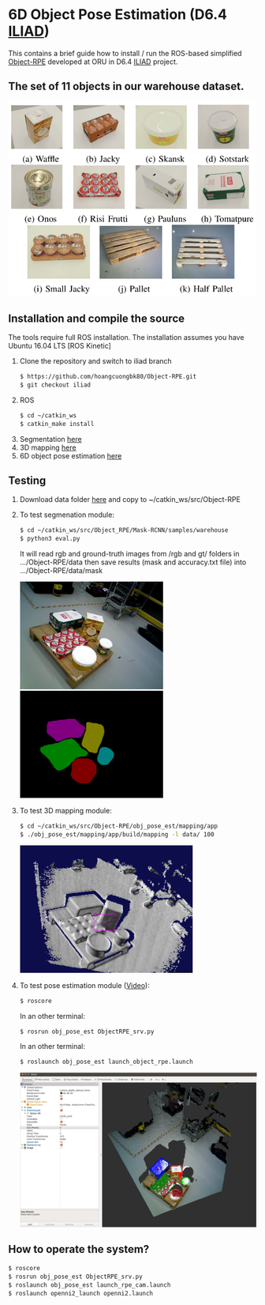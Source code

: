 # 6D Object Pose Estimation (D6.4 [ILIAD](https://iliad-project.eu))
This contains a brief guide how to install / run the ROS-based simplified [Object-RPE](https://sites.google.com/view/object-rpe) developed at ORU in D6.4 [ILIAD](https://iliad-project.eu) project.

## The set of 11 objects in our warehouse dataset.
![The set of 11 objects](figs/ex1.png)

## Installation and compile the source
The tools require full ROS installation. The installation assumes you have Ubuntu 16.04 LTS [ROS Kinetic]
1. Clone the repository and switch to iliad branch
   ```bash
   $ https://github.com/hoangcuongbk80/Object-RPE.git
   $ git checkout iliad
   ```
2. ROS
   ```bash
   $ cd ~/catkin_ws
   $ catkin_make install
   ```
3. Segmentation [here](https://github.com/hoangcuongbk80/Object-RPE/tree/iliad/Mask_RCNN)
4. 3D mapping [here](https://github.com/hoangcuongbk80/Object-RPE/tree/iliad/obj_pose_est/mapping)
5. 6D object pose estimation [here](https://github.com/hoangcuongbk80/Object-RPE/tree/iliad/DenseFusion)

## Testing

1. Download data folder [here](https://drive.google.com/file/d/1dzwcLOiakkSLiUoJXkPD8-QkIBFTJMXQ/view?usp=sharing) and copy to ~/catkin_ws/src/Object-RPE

2. To test segmenation module:
   ```bash
   $ cd ~/catkin_ws/src/Object_RPE/Mask-RCNN/samples/warehouse
   $ python3 eval.py
   ```
   It will read rgb and ground-truth images from /rgb and gt/ folders in .../Object-RPE/data
   then save results (mask and accuracy.txt file) into .../Object-RPE/data/mask

   <img src="figs/ex_rgb.png" width="290" /><img src="figs/ex_mask.png" width="290" />

3. To test 3D mapping module:
   ```bash
   $ cd ~/catkin_ws/src/Object-RPE/obj_pose_est/mapping/app
   $ ./obj_pose_est/mapping/app/build/mapping -l data/ 100
   ```
   <img src="figs/mapping.png" width="350" />

4. To test pose estimation module ([Video](https://www.youtube.com/watch?v=1CSoOjFgP-I)): 
   ```bash
   $ roscore
   ```
   In an other terminal:
   ```bash
   $ rosrun obj_pose_est ObjectRPE_srv.py
   ```
   In an other terminal:
   ```bash
   $ roslaunch obj_pose_est launch_object_rpe.launch
   ```
   <img src="figs/rviz.png" width="600" />

## How to operate the system?

   ```bash
   $ roscore
   $ rosrun obj_pose_est ObjectRPE_srv.py
   $ roslaunch obj_pose_est launch_rpe_cam.launch
   $ roslaunch openni2_launch openni2.launch
   ```
